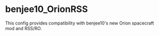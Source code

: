 # benjee10_OrionRSS
This config provides compatibility with benjee10's new Orion spacecraft mod and RSS/RO. 
